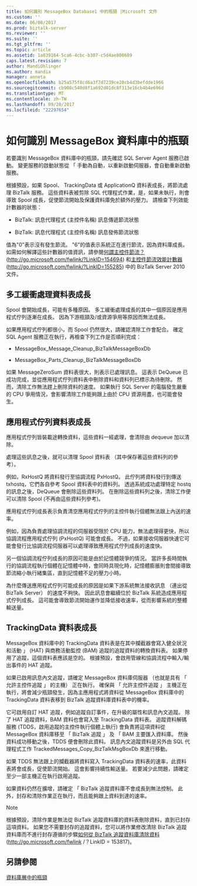 ```yaml
---
title: 如何識別 MessageBox Database1 中的瓶頸 |Microsoft 文件
ms.custom: ''
ms.date: 06/08/2017
ms.prod: biztalk-server
ms.reviewer: ''
ms.suite: ''
ms.tgt_pltfrm: ''
ms.topic: article
ms.assetid: 1a039164-5ca6-4cbc-b307-c5d4ae800689
caps.latest.revision: 7
author: MandiOhlinger
ms.author: mandia
manager: anneta
ms.openlocfilehash: b25a575f8cd6a3f7d7239ce20cb4d3befdde1966
ms.sourcegitcommit: cb908c540d8f1a692d01dc8f313e16cb4b4e696d
ms.translationtype: MT
ms.contentlocale: zh-TW
ms.lasthandoff: 09/20/2017
ms.locfileid: "22297654"
---
```

# <a name="how-to-identify-bottlenecks-in-the-messagebox-database"></a>如何識別 MessageBox 資料庫中的瓶頸
若要識別 MessageBox 資料庫中的瓶頸，請先確認 SQL Server Agent 服務已啟動。 變更服務的啟動狀態從 「 手動為自動，以重新啟動伺服器，會自動重新啟動服務。  
  
 根據預設，如果 Spool、 TrackingData 或 ApplicationQ 資料表成長，將節流處理 BizTalk 服務。 這些資料表被剪除 SQL 代理程式作業，是，如果未執行，則會導致 Spool 成長，促使節流開始及保護資料庫免於額外的壓力。 請檢查下列效能計數器的狀態：  
  
-   BizTalk: 訊息代理程式 (主控件名稱) 訊息傳遞節流狀態  
  
-   BizTalk: 訊息代理程式 (主控件名稱) 訊息發佈節流狀態  
  
 值為"0"表示沒有發生節流。 "6"的值表示系統正在進行節流，因為資料庫成長。 如需如何解譯這些計數器的值資訊，請參閱[何謂主控件節流？](http://go.microsoft.com/fwlink/?LinkID=154694) (http://go.microsoft.com/fwlink/?LinkID=154694) 和[主控件節流效能計數器](http://go.microsoft.com/fwlink/?LinkID=155285)(http://go.microsoft.com/fwlink/?LinkID=155285) 中的 BizTalk Server 2010 文件。  
  
## <a name="spool-table-growth"></a>多工緩衝處理資料表成長  
 Spool 會開始成長，可能有多種原因。 多工緩衝處理成長的其中一個原因是應用程式佇列逐漸在成長。 因為下游瓶頸及/或資源爭用等原因而無法成長。  
  
 如果應用程式佇列都很小，而 Spool 仍然很大，請確認清除工作會配合。 確定 SQL Agent 服務正在執行，再檢查下列工作是否順利完成：  
  
-   MessageBox_Message_Cleanup_BizTalkMessageBoxDb  
  
-   MessageBox_Parts_Cleanup_BizTalkMessageBoxDb  
  
 如果 MessageZeroSum 資料表很大，則表示已處理訊息。 這表示 DeQueue 已成功完成，並從應用程式佇列資料表中刪除資料和資料列已標示為待刪除。 然而，清除工作無法趕上刪除資料的速度。 如果執行 SQL Server 的電腦發生嚴重的 CPU 爭用情況，會影響清除工作能夠跟上由於 CPU 資源用盡，也可能會發生。  
  
## <a name="application-queue-table-growth"></a>應用程式佇列資料表成長  
 應用程式佇列皆裝載途轉換資料，這些資料一經處理，會清除由 dequeue 加以清除。  
  
 處理這些訊息之後，就可以清理 Spool 資料表 （其中保存著這些資料列的參考）。  
  
 例如，RxHostQ 將資料發行至協調流程 PxHostQ。 此佇列將資料發行到傳送 txhostq，它們各自參考 Spool 資料表中的資料列。 透過系統成功處理特定 hostq 的訊息之後，DeQueue 會刪除這些資料列。 在刪除這些資料列之後，清除工作便可以清除 Spool (不再由這些資料列參考)。  
  
 應用程式佇列成長表示負責清空應用程式佇列的主控件執行個體無法跟上內送的速率。  
  
 例如，因為負責處理協調流程的伺服器受限於 CPU 能力，無法處理得更快，所以協調流程應用程式佇列 (PxHostQ) 可能會成長。 不過，如果接收伺服器快速它可能會發行比協調流程伺服器可以處理導致應用程式佇列成長的速度快。  
  
 另一個協調流程佇列成長的原因可能是由於記憶體競爭的情況。 當許多長時間執行的協調流程執行個體在記憶體中時，會同時具現化時，記憶體膨脹則會間接導致節流縮小執行緒集區，直到記憶體不足的壓力小時。  
  
 為什麼傳送應用程式佇列可能成長的原因是如果下游系統無法接收訊息 （連出從 BizTalk Server） 的速度不夠快。 因此訊息會繼續位於 BizTalk 系統造成應用程式佇列成長。 這可能會導致節流開始運作並降低接收速率，從而影響系統的整體輸送量。  
  
## <a name="trackingdata-table-growth"></a>TrackingData 資料表成長  
 MessageBox 資料庫中的 TrackingData 資料表是在其中攔截器會寫入健全狀況和活動 」 (HAT) 與商務活動監控 (BAM) 追蹤的追蹤資料的轉換資料表。 如果停用了追蹤，這個資料表應該是空的。 根據預設，會啟用管線和協調流程中輸入/輸出事件的 HAT 追蹤。  
  
 如果已啟用訊息內文追蹤，請確定 MessageBox 資料庫伺服器 （也就是具有 「 允許主控件追蹤 」 的主機） 正在執行。 確保與 「 允許主控件追蹤 」 主機正在執行，將會減少瓶頸發生，因為主應用程式將資料從 MessageBox 資料庫中的 TrackingData 資料表移到 BizTalk 追蹤資料庫資料表中的機率。  
  
 它可啟用自訂 HAT 追蹤，例如追蹤自訂事件，在升級的屬性和訊息內文追蹤。 除了 HAT 追蹤資料，BAM 資料也會寫入至 TrackingData 資料表。 追蹤資料解碼服務 (TDDS，啟用追蹤的主控件執行個體上執行) 會負責將這項資料從 MessageBox 資料庫移至 「 BizTalk 追蹤 」 及 「 BAM 主要匯入資料庫。 然後資料成功移動之後，TDDS 便會刪除此資料。 訊息內文追蹤資料是另外由 SQL 代理程式工作 TrackedMessages_Copy_BizTalkMsgBoxDb 來進行移動。  
  
 如果 TDDS 無法跟上的攔截器將資料寫入 TrackingData 資料表的速率，此資料表將會成長，促使節流開始。 這會影響持續性輸送量。 若要減少此問題，請確定至少一部主機正在執行啟用追蹤。  
  
 如果資料仍然在擴增，請確定 「 BizTalk 追蹤資料庫不會成長到無法控制。 此外，封存和清除作業正在執行，而且能夠跟上資料到達的速率。  
  
> [!NOTE]  
>  根據預設，清除作業是無法從 BizTalk 追蹤資料庫的資料表刪除資料，直到已封存這項資料。 如果您不需要封存的追蹤資料，您可以將作業修改清除 BizTalk 追蹤資料庫而不進行封存遵循的步驟[如何從 BizTalk 追蹤資料庫清除資料](http://go.microsoft.com/fwlink/?LinkID=153817)(http://go.microsoft.com/fwlink /？LinkID = 153817)。  
  
## <a name="see-also"></a>另請參閱  
 [資料庫層中的瓶頸](../technical-guides/bottlenecks-in-the-database-tier.md)